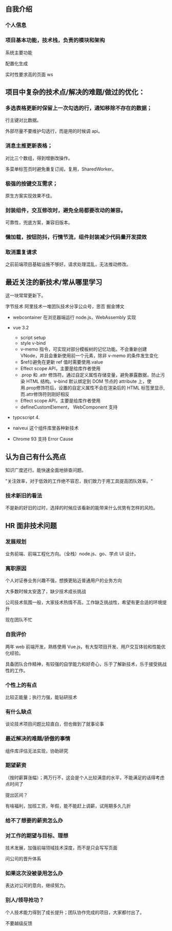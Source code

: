## 自我介绍

### 个人信息

### 项目基本功能，技术栈，负责的模块和架构

系统主要功能

配置化生成

实时性要求高的页面 ws

## 项目中复杂的技术点/解决的难题/做过的优化：

### 多选表格更新时保留上一次勾选的行，通知移除不存在的数据；

行主键对比数据。

外部尽量不要维护勾选行，而是用的时候调 api。

### 消息主推更新表格；

对比三个数组，得到增删改操作。

多菜单标签页时避免重复订阅，复用，SharedWorker。

### 极强的按键交互需求；

原生方案实现效果不佳。

### 封装组件，交互修改时，避免全局都要改动的兼容。

可靠性，兜底方案，兼容旧版本。

### 懒加载，按钮防抖，行情节流，组件封装减少代码量开发提效

### 取消重复请求

之前前端项目基础设施不够好。请求处理混乱，无法推动修改。

## 最近关注的新技术/常从哪里学习

这一块常常更新下。

字节技术 阿里技术一堆团队技术分享公众号，思否 掘金博文

+ webcontainer 在浏览器端运行 node.js，WebAssembly 实现

+ vue 3.2
    - script setup
    - style v-bind
    - v-memo 指令，可实现对部分模板树的记忆功能。不会重新创建 VNode，并且会重新使用前一个元素，除非 v-memo 的条件发生变化
    - $ref()避免在更新 ref 值时需要使用.value
    - Effect scope API，主要是给库作者使用
    - .prop 和 .attr 修饰符。通过自定义属性存储变量，避免暴露数据，防止污染 HTML 结构。v-bind 默认绑定到 DOM 节点的 attribute 上，使用.prop修饰符后，设置的自定义属性不会在渲染后的
      HTML 标签里显示,而.attr修饰符则刚好相反
    - Effect scope API，主要是给库作者使用
    - defineCustomElement， WebComponent 支持

+ typcscript 4.

+ naiveui 这个组件库里各种新技术

+ Chrome 93 支持 Error Cause

## 认为自己有什么亮点

知识广度还行。能快速全面地排查问题。

”关注效率，对于低效的工作绝不容忍，我们致力于用工具提高团队效率。“

### 技术新旧的看法

不是新的好旧的过时，选择的时候应该看新的能带来什么优势有怎样的风险。

## HR 面非技术问题

### 发展规划

业务前端、前端工程化方向。（全栈）node.js、go、学点 UI 设计。

### 离职原因

个人对证券业务兴趣不强，想换更贴近普通用户的业务方向

大多数时候太安逸了，缺少技术成长挑战

公司技术氛围一般，大家技术热情不高，工作缺乏挑战性，希望有更合适的环境提升

现在团队不忙

### 自我评价

两年 web 前端开发，熟练使用 Vue.js，有大型项目开发、用户交互体验和性能优化经验。

具备团队合作精神，有较强的自学能力和好奇心，乐于了解新技术，乐于接受挑战性的工作。

### 个性上的有点

比较正能量；执行力强，能钻研技术

### 有什么缺点

谈论技术项目问题比较直白，但也做到了就事论事

### 最近解决的难题/骄傲的事情

组件库评估无法实现，协助研究

### 期望薪资

（按时薪算涨幅）；两万行不，这会是个人比较满意的水平，不能满足的话得考虑点时间了

提出区间？

有啥福利，加班工资，年假，能不能赶上调薪，试用期多久几折

### 给不了想要的薪资怎么办

### 对工作的期望与目标、理想

技术发展，加强前端领域技术深度，而不是只会写写页面

问公司的晋升体系

### 如果这次没被录用怎么办

表达对公司的意向，继续努力。

### 别人/领导抢功？

个人技术能力得到了成长提升；团队协作完成的项目，大家都付出了。

不要越级反馈



